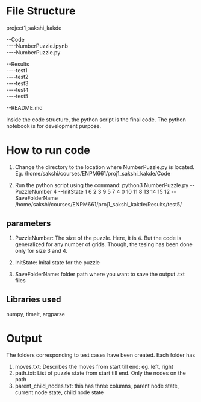 # File Structure

project1_sakshi_kakde    

--Code     
----NumberPuzzle.ipynb     
----NumberPuzzle.py     

--Results      
----test1      
----test2    
----test3    
----test4    
----test5    

--README.md    

Inside the code structure, the python script is the final code. The python notebook is for development purpose.
# How to run code
1) Change the directory to the location where NumberPuzzle.py is located. Eg.
/home/sakshi/courses/ENPM661/proj1_sakshi_kakde/Code

2) Run the python script using  the command:
python3 NumberPuzzle.py --PuzzleNumber 4 --InitState 1 6 2 3 9 5 7 4 0 10 11 8 13 14 15 12 --SaveFolderName /home/sakshi/courses/ENPM661/proj1_sakshi_kakde/Results/test5/

## parameters
1) PuzzleNumber: The size of the puzzle. Here, it is 4. But the code is generalized for any number of grids. Though, the tesing has been done only for size 3 and 4.

2) InitState: Inital state for the puzzle

3) SaveFolderName: folder path where you want to save the output .txt files

## Libraries used
numpy, timeit, argparse


# Output
The folders corresponding to test cases have been created. Each folder has
1) moves.txt: Describes the moves from start till end: eg. left, right
2) path.txt: List of puzzle state from start till end. Only the nodes on the path
3) parent_child_nodes.txt: this has three columns, parent node state, current node state, child node state


